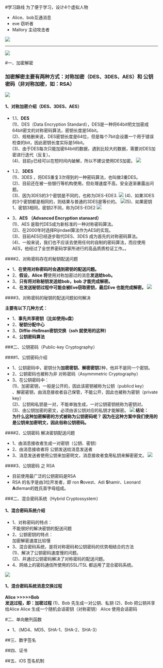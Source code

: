 #学习路线
为了便于学习，设计4个虚拟人物
- Alice、bob互通消息
- eve 窃听者
- Mallory 主动攻击者


![](/assets/Snip20180615_16.png)
***
![](/assets/Snip20180615_17.png)


#一、加密解密

### 加密解密主要有两种方式：对称加密（DES、3DES、AES）和 公钥密码（非对称加密，如：RSA）
![](/assets/Snip20180614_6.png)

#### 1、对称加密介绍（DES、3DES、AES）

- 1.1、**DES**<br>(1)、DES（Data Encryption Standard），DES是一种将64bit明文加密成64bit密文的对称密码算法，密钥长度是56bit。<br>(2)、规格删来说，DES密钥长度是64位，但是每个7bit会设置一个用于错误检查的bit，因此密钥长度实际是56bit。<br>(3)、由于DES每次只能加密64bit的数据，遇到比较大的数据，需要对DES加密进行迭代（反复）。<br>(4)、目前y已经可以在短时间内破解，所以不建议使用DES加密。
![](/assets/Snip20180614_1.png)

- 1.2、**3DES**<br>(1)、3DES ，将DES重复3次得到的一种密码算法，也叫做3重DES。<br>(2)、目前还在被一些银行等机构使用，但处理速度不高，安全逐渐暴露出问题。<br>(3)、因为3DES的3个密钥是不同的，也称为DES-EDE3.
![](/assets/Snip20180614_2.png)
(4)、如果3DES的3个密钥都是相同的，则结果与普通的3DES是等价的。
![](/assets/Snip20180614_4.png)(5)、如果密钥1、密钥3相同，密钥2不同，称为DES-EDE2
![](/assets/Snip20180614_5.png)

- 3、**AES （Advanced Encryption stansard）**<br>(1)、AES 是取代DES成为新标准的一种对称密码算法。<br>(2)、在2000年时选择Rijindael算法作为AES的实现。<br>(3)、目前AES已经逐步取代DES、3DES 成为首先的对称密码算法。<br>(4)、一般来说，我们也不应该去使用任何的自制的密码算法，而应使用AES，他经过了全世界密码学家所进行的高品质质检证工作。。



####2、对称密码存在的秘钥配送问题

- 1、**在使用对称密码时会遇到密钥的配送问题。**
- 2、**假设，Alice 将**使用对称加密过的消息**发送给bob。**
- 3、**只有将对称秘钥发送给bob，bob 才能完成解密。**
- 4、**在发送秘钥过程中可能会被Eve窃取密钥，最后Eve 也能完成解密。**
![](/assets/Snip20180614_7.png)


####3、对称密码的秘钥的配送问题如何解决

**主要有以下几种方式：**
- 1、**事先共享密钥（比如使用u盘）**
- 2、**秘钥分配中心**
- 3、**Diffie-Hellman密钥交换（ssh 就使用的这种）**
- 4、**公钥密码算法**






###二、公钥密码（Public-key Cryptography）

####1、公钥密码介绍

- 1、公钥密码中，密钥分为**加密密钥、解密密钥**2种，他并不是同一个密钥。
- 2、公钥密码也被称为非 对称密码（Asymmmetric Cryptography）
- 3、在公钥密码中：<br>(1)、加密密钥，一般是公开的，因此该密钥被称为公钥（publicd key）<br>、解密密钥，由消息接收者自己保管，不能公开，因此也被称为密钥（private key）<br>(2)、公钥和私钥是一对，不能单独生成，一对公钥密钥统称为密钥对。<br>(3)、由公钥加密的密文，必须由该公钥对应的私钥才能解密。
    ![](/assets/Snip20180615_1.png)
**结论：**<br>**为什么这种加密解密的方式被称为公钥密码呢？ 因为在这种方案中我们使用的是公钥来加密明文，因此俗称公钥密码。**

    
####2、公钥密码 解决密钥配送问题
- 1、由消息接收者生成一对密钥（公钥、密钥）
- 2、由消息接收者将 公钥发送给消息发送者
- 3、消息发送者使用公钥来加密明文，消息接收者食用私钥来解密密文。
![](/assets/Snip20180615_3.png)

####3、公钥密码 之 RSA
- 目前使用最广泛的公钥密码是RSA
- RSA 的名字是由3位开发者，即 ron **R**ovest、Adi **S**hamir、Leonard **A**dleman的姓氏首字母组成。



###二、混合密码系统（Hybrid Cryptossystem）

#### 1、混合密码系统介绍
- 1、对称密码的特点：<br>不能很好的解决密钥的配送问题
- 2、公钥密钥的特点：<br>加密解密速度比较慢   
- 3、混合密码系统，是将对称密码和公钥密码的优势相结合的方法<br>(1)、解决了公钥密码速度慢的问题。<br>(2)、并通过公钥密码解决了对称密码的配送问题。
- 4、网络上的密码通信所使用的SSL/TSL 都运用了混合密码系统。

![](/assets/Snip20180617_4.png)

#### 1、混合密码系统消息交换过程
**Alice  >>>>>Bob**
<br>
**发送过程，即：加密过程**
(1)、Bob 先生成一对公钥、私钥
(2)、Bob 把公钥共享给Alice
Alice 生成一个随机会话密钥（对称密钥）
Alice 使用会话密码
    
    


#二、单向散列函数

- 1、（MD4、MD5、SHA-1、SHA-2、SHA-3）

##三、数字签名


##四、证书

##五、iOS 签名机制